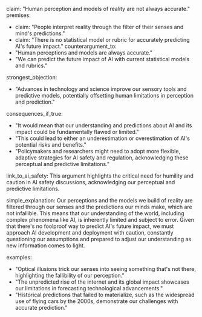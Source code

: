 claim: "Human perception and models of reality are not always accurate."
premises:
  - claim: "People interpret reality through the filter of their senses and mind's predictions."
  - claim: "There is no statistical model or rubric for accurately predicting AI's future impact."
counterargument_to:
  - "Human perceptions and models are always accurate."
  - "We can predict the future impact of AI with current statistical models and rubrics."

strongest_objection:
  - "Advances in technology and science improve our sensory tools and predictive models, potentially offsetting human limitations in perception and prediction."

consequences_if_true:
  - "It would mean that our understanding and predictions about AI and its impact could be fundamentally flawed or limited."
  - "This could lead to either an underestimation or overestimation of AI's potential risks and benefits."
  - "Policymakers and researchers might need to adopt more flexible, adaptive strategies for AI safety and regulation, acknowledging these perceptual and predictive limitations."

link_to_ai_safety: This argument highlights the critical need for humility and caution in AI safety discussions, acknowledging our perceptual and predictive limitations.

simple_explanation: Our perceptions and the models we build of reality are filtered through our senses and the predictions our minds make, which are not infallible. This means that our understanding of the world, including complex phenomena like AI, is inherently limited and subject to error. Given that there's no foolproof way to predict AI's future impact, we must approach AI development and deployment with caution, constantly questioning our assumptions and prepared to adjust our understanding as new information comes to light.

examples:
  - "Optical illusions trick our senses into seeing something that's not there, highlighting the fallibility of our perception."
  - "The unpredicted rise of the internet and its global impact showcases our limitations in forecasting technological advancements."
  - "Historical predictions that failed to materialize, such as the widespread use of flying cars by the 2000s, demonstrate our challenges with accurate prediction."